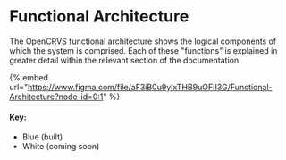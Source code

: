 # Functional Architecture

The OpenCRVS functional architecture shows the logical components of which the system is comprised. Each of these "functions" is explained in greater detail within the relevant section of the documentation.&#x20;

{% embed url="https://www.figma.com/file/aF3iB0u9yIxTHB9uOFII3G/Functional-Architecture?node-id=0:1" %}

#### Key:&#x20;

* Blue (built)
* White (coming soon)
